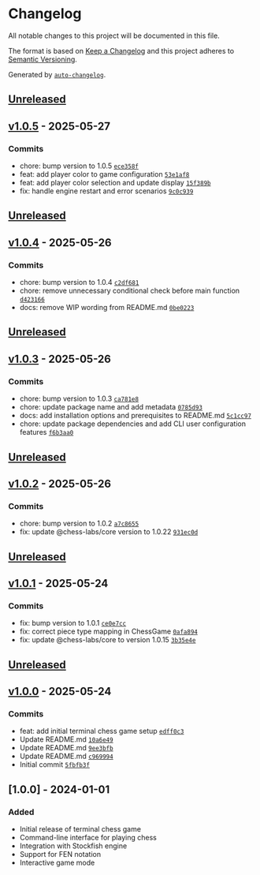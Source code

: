 # Changelog

All notable changes to this project will be documented in this file.

The format is based on [Keep a Changelog](https://keepachangelog.com/en/1.0.0/)
and this project adheres to [Semantic Versioning](https://semver.org/spec/v2.0.0.html).

Generated by [`auto-changelog`](https://github.com/CookPete/auto-changelog).

## [Unreleased](https://github.com/chess-labs/terminal/compare/v1.0.5...HEAD)

## [v1.0.5](https://github.com/chess-labs/terminal/compare/v1.0.4...v1.0.5) - 2025-05-27

### Commits

- chore: bump version to 1.0.5 [`ece358f`](https://github.com/chess-labs/terminal/commit/ece358fe2a5cf637c646c05d91439540e38c7823)
- feat: add player color to game configuration [`53e1af8`](https://github.com/chess-labs/terminal/commit/53e1af86340dc5ba34ffeb9c92a1c8b44fc62ca8)
- feat: add player color selection and update display [`15f389b`](https://github.com/chess-labs/terminal/commit/15f389b5a116a98620ddd2640244d6b58f666a87)
- fix: handle engine restart and error scenarios [`9c0c939`](https://github.com/chess-labs/terminal/commit/9c0c93942d9e185296774285b32f460f32cc4425)


## [Unreleased](https://github.com/chess-labs/terminal/compare/v1.0.4...HEAD)

## [v1.0.4](https://github.com/chess-labs/terminal/compare/v1.0.3...v1.0.4) - 2025-05-26

### Commits

- chore: bump version to 1.0.4 [`c2df681`](https://github.com/chess-labs/terminal/commit/c2df681920e159bdaf43152ae5e91d359c1eec7b)
- chore: remove unnecessary conditional check before main function [`d423166`](https://github.com/chess-labs/terminal/commit/d423166265c264c88537f5463004a371d8be21f7)
- docs: remove WIP wording from README.md [`0be0223`](https://github.com/chess-labs/terminal/commit/0be02235ceb5ad5f066eed39a9ebbdce87423646)


## [Unreleased](https://github.com/chess-labs/terminal/compare/v1.0.3...HEAD)

## [v1.0.3](https://github.com/chess-labs/terminal/compare/v1.0.2...v1.0.3) - 2025-05-26

### Commits

- chore: bump version to 1.0.3 [`ca781e8`](https://github.com/chess-labs/terminal/commit/ca781e80012d1b311ebb59d86d6174a84f6089e8)
- chore: update package name and add metadata [`0785d93`](https://github.com/chess-labs/terminal/commit/0785d93d8c35910b301934c670f2b7523888104d)
- docs: add installation options and prerequisites to README.md [`5c1cc97`](https://github.com/chess-labs/terminal/commit/5c1cc975aa6ca22c265cb815193f0c81ebc644b4)
- chore: update package dependencies and add CLI user configuration features [`f6b3aa0`](https://github.com/chess-labs/terminal/commit/f6b3aa0094cdbbe9b61ea78ce127567685567fd0)


## [Unreleased](https://github.com/chess-labs/terminal/compare/v1.0.2...HEAD)

## [v1.0.2](https://github.com/chess-labs/terminal/compare/v1.0.1...v1.0.2) - 2025-05-26

### Commits

- chore: bump version to 1.0.2 [`a7c8655`](https://github.com/chess-labs/terminal/commit/a7c8655adc44d6cb0ca51454817dd38aafe57365)
- fix: update @chess-labs/core version to 1.0.22 [`931ec0d`](https://github.com/chess-labs/terminal/commit/931ec0df67c6dbec3cd8629edc68f383d723c920)


## [Unreleased](https://github.com/chess-labs/terminal/compare/v1.0.1...HEAD)

## [v1.0.1](https://github.com/chess-labs/terminal/compare/v1.0.0...v1.0.1) - 2025-05-24

### Commits

- fix: bump version to 1.0.1 [`ce0e7cc`](https://github.com/chess-labs/terminal/commit/ce0e7ccb61753d0464b1f38a8b20962c84954034)
- fix: correct piece type mapping in ChessGame [`0afa894`](https://github.com/chess-labs/terminal/commit/0afa8949bb2e5c35f2578a1929084b4b8523c32f)
- fix: update @chess-labs/core to version 1.0.15 [`3b35e4e`](https://github.com/chess-labs/terminal/commit/3b35e4e1ddbcffe26268a8a48e9022b5cc00632c)


## [Unreleased](https://github.com/chess-labs/terminal/compare/v1.0.0...HEAD)

## [v1.0.0](https://github.com/chess-labs/terminal/compare/v...v1.0.0) - 2025-05-24

### Commits

- feat: add initial terminal chess game setup [`edff0c3`](https://github.com/chess-labs/terminal/commit/edff0c3707f96fcd59a067ea4a9a2f3a2a6ae8db)
- Update README.md [`10a6e49`](https://github.com/chess-labs/terminal/commit/10a6e49d100957ce998c4ba976140c7abd593560)
- Update README.md [`9ee3bfb`](https://github.com/chess-labs/terminal/commit/9ee3bfb9c8d4758769fafaea09e96629522e99e3)
- Update README.md [`c969994`](https://github.com/chess-labs/terminal/commit/c9699940969eb2839dbf68562cbdaf120c07859d)
- Initial commit [`5fbfb3f`](https://github.com/chess-labs/terminal/commit/5fbfb3f843a57d5d56c73062161f6862f8ad26f5)


## [1.0.0] - 2024-01-01

### Added

- Initial release of terminal chess game
- Command-line interface for playing chess
- Integration with Stockfish engine
- Support for FEN notation
- Interactive game mode
